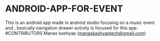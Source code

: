 # ANDROID-APP-FOR-EVENT
This is an android app made in android studio focusing on a music event and , basically navigation drawer activity is focused for this app.
#CONTRIBUTORS 
Manas kashyap (manaskashyaptech@gmail.com)

